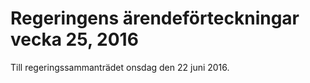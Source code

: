 # Regeringens ärendeförteckningar vecka 25, 2016

Till regeringssammanträdet onsdag den 22 juni 2016\.
